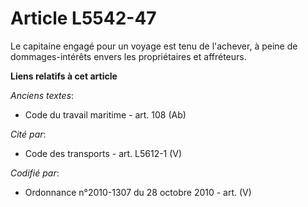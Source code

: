# Article L5542-47

Le capitaine engagé pour un voyage est tenu de l'achever, à peine de dommages-intérêts envers les propriétaires et
affréteurs.

**Liens relatifs à cet article**

_Anciens textes_:

  - Code du travail maritime - art. 108 (Ab)

_Cité par_:

  - Code des transports - art. L5612-1 (V)

_Codifié par_:

  - Ordonnance n°2010-1307 du 28 octobre 2010 - art. (V)
